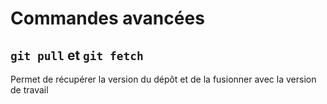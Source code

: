 # Commandes avancées

## `git pull` et `git fetch`

Permet de récupérer la version du dépôt et de la fusionner avec la version de travail
